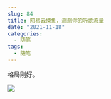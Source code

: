 ```yaml
---
slug: 84
title: 网易云摸鱼，测测你的听歌流量
date: "2021-11-18"
categories: 
  - 随笔
tags: 
  - 随笔
---
```




格局刚好。

![](https://imgurl.zishu.me/images/old/2021/11/18/47f2fd18e0e1e9975e851d2958256a1b.png)
